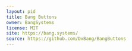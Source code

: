 ```yaml
---
layout: pid
title: Bang Buttons
owner: BangSystems
license: MIT
site: https://bang.systems/
source: https://github.com/DxBang/BangButtons
---
```

